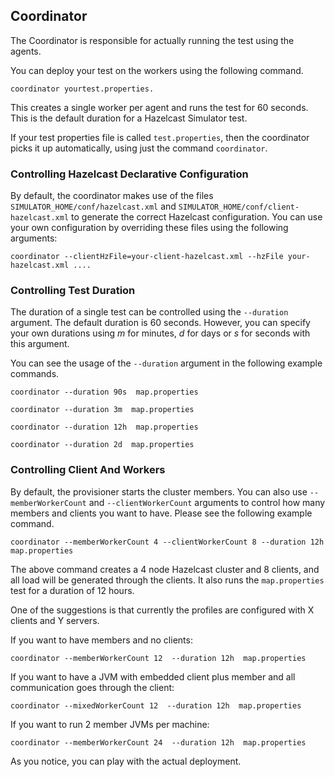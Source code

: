 

## Coordinator

The Coordinator is responsible for actually running the test using the agents.

You can deploy your test on the workers using the following command.

```
coordinator yourtest.properties.
```

This creates a single worker per agent and runs the test for 60 seconds. This is the default duration for a Hazelcast Simulator test.

If your test properties file is called `test.properties`, then the coordinator picks it up automatically, using just the command `coordinator`.


### Controlling Hazelcast Declarative Configuration

By default, the coordinator makes use of the files `SIMULATOR_HOME/conf/hazelcast.xml` and `SIMULATOR_HOME/conf/client-hazelcast.xml`
to generate the correct Hazelcast configuration. You can use your own configuration by overriding these files using the following arguments:

```
coordinator --clientHzFile=your-client-hazelcast.xml --hzFile your-hazelcast.xml ....
```



### Controlling Test Duration

The duration of a single test can be controlled using the `--duration` argument. The default duration is 60 seconds. However, you can specify your own durations using *m* for minutes, *d* for days or *s* for seconds with this argument.

You can see the usage of the `--duration` argument in the following example commands.

```
coordinator --duration 90s  map.properties
```

```
coordinator --duration 3m  map.properties
```

```
coordinator --duration 12h  map.properties
```

```
coordinator --duration 2d  map.properties
```

### Controlling Client And Workers

By default, the provisioner starts the cluster members. You can also use `--memberWorkerCount` and `--clientWorkerCount` arguments to control how many members and clients you want to have. Please see the following example command.  

```
coordinator --memberWorkerCount 4 --clientWorkerCount 8 --duration 12h  map.properties
```

The above command creates a 4 node Hazelcast cluster and 8 clients, and all load will be generated through the clients. It also runs the `map.properties` test for a duration of 12 hours. 

One of the suggestions is that currently the profiles are configured with X clients and Y servers.

If you want to have members and no clients:

```
coordinator --memberWorkerCount 12  --duration 12h  map.properties
```

If you want to have a JVM with embedded client plus member and all communication goes through the client:

```
coordinator --mixedWorkerCount 12  --duration 12h  map.properties
```

If you want to run 2 member JVMs per machine:

```
coordinator --memberWorkerCount 24  --duration 12h  map.properties
```

As you notice, you can play with the actual deployment.